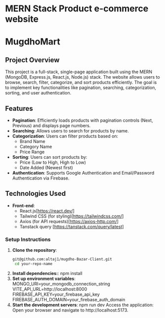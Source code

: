 # MERN Stack Product e-commerce website

# MugdhoMart

## Project Overview
This project is a full-stack, single-page application built using the MERN (MongoDB, Express.js, React.js, Node.js) stack. The website allows users to browse, search, filter, categorize, and sort products efficiently. The goal is to implement key functionalities like pagination, searching, categorization, sorting, and user authentication.

## Features

- **Pagination**: Efficiently loads products with pagination controls (Next, Previous) and displays page numbers.
- **Searching**: Allows users to search for products by name.
- **Categorization**: Users can filter products based on:
  - Brand Name
  - Category Name
  - Price Range
- **Sorting**: Users can sort products by:
  - Price (Low to High, High to Low)
  - Date Added (Newest first)
- **Authentication**: Supports Google Authentication and Email/Password Authentication via Firebase.

## Technologies Used

- **Front-end**:
  - React.js[https://react.dev/]
  - Tailwind CSS (for styling)[https://tailwindcss.com/]
  - Axios (for API requests)[https://axios-http.com/]
  - Tanstack query [https://tanstack.com/query/latest]

### Setup Instructions

1. **Clone the repository**:
   ```bash
   git@github.com:altaj1/mugdho-Bazar-Client.git
    cd your-repo-name
2. **Install dependencies:**:
npm install
3. **Set up environment variables**:
MONGO_URI=your_mongodb_connection_string
 VITE_API_URL=http://localhost:8000
FIREBASE_API_KEY=your_firebase_api_key
FIREBASE_AUTH_DOMAIN=your_firebase_auth_domain
4. **Start the development servers**:
npm run dev
Access the application:
Open your browser and navigate to http://localhost:5173.
